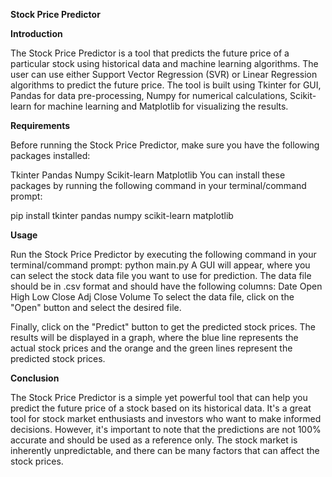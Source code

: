 **Stock Price Predictor**

**Introduction**

The Stock Price Predictor is a tool that predicts the future price of a particular stock using historical data and machine learning algorithms. The user can use either Support Vector Regression (SVR) or Linear Regression algorithms to predict the future price. The tool is built using Tkinter for GUI, Pandas for data pre-processing, Numpy for numerical calculations, Scikit-learn for machine learning and Matplotlib for visualizing the results.

**Requirements**

Before running the Stock Price Predictor, make sure you have the following packages installed:

Tkinter
Pandas
Numpy
Scikit-learn
Matplotlib
You can install these packages by running the following command in your terminal/command prompt:

pip install tkinter pandas numpy scikit-learn matplotlib

**Usage**

Run the Stock Price Predictor by executing the following command in your terminal/command prompt:
python main.py
A GUI will appear, where you can select the stock data file you want to use for prediction. The data file should be in .csv format and should have the following columns:
Date
Open
High
Low
Close
Adj Close
Volume
To select the data file, click on the "Open" button and select the desired file.

Finally, click on the "Predict" button to get the predicted stock prices. The results will be displayed in a graph, where the blue line represents the actual stock prices and the orange and the green lines represent the predicted stock prices.

**Conclusion**

The Stock Price Predictor is a simple yet powerful tool that can help you predict the future price of a stock based on its historical data. It's a great tool for stock market enthusiasts and investors who want to make informed decisions. However, it's important to note that the predictions are not 100% accurate and should be used as a reference only. The stock market is inherently unpredictable, and there can be many factors that can affect the stock prices.
